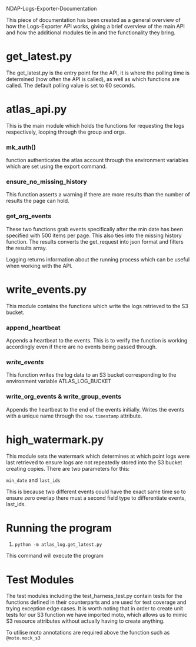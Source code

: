 NDAP-Logs-Exporter-Documentation

This piece of documentation has been created as a general overview of how the Logs-Exporter API works, giving a brief overview of the main API and how the additional modules tie in and the functionality they bring.

# get_latest.py
The get_latest.py is the entry point for the API, it is where the polling time is determined (how often the API is called), as well as which functions are called. The default polling value is set to 60 seconds.

# atlas_api.py
This is the main module which holds the functions for requesting the logs respectively, looping through the group and orgs.

### mk_auth() 

function authenticates the atlas account through the environment variables which are set using the export command. 

### ensure_no_missing_history

This function asserts a warning if there are more results than the number of results the page can hold.

### get_org_events

These two functions grab events specifically after the min date has been specified with 500 items per page. This also ties into the missing history function. The results converts the get_request into json format and filters the results array.

Logging returns information about the running process which can be useful when working with the API.

# write_events.py
This module contains the functions which write the logs retrieved to the S3 bucket.

### append_heartbeat

Appends a heartbeat to the events. This is to verify the function is working accordingly even if there are no events being passed through.

### _write_events_

This function writes the log data to an S3 bucket corresponding to the environment variable ATLAS_LOG_BUCKET

### write_org_events & write_group_events

Appends the heartbeat to the end of the events initially.
Writes the events with a unique name through the  `now.timestamp` attribute.

# high_watermark.py
This module sets the watermark which determines at which point logs were last retrieved to ensure logs are not repeatedly stored into the S3 bucket creating copies. There are two parameters for this:

`min_date`  and  `last_ids`  

This is because two different events could have the exact same time so to ensure zero overlap there must a second field type to differentiate events, last_ids.

# Running the program
1. `python -m atlas_log.get_latest.py`

This command will execute the program 

# Test Modules
The test modules including the test_harness_test.py contain tests for the functions defined in their counterparts and are used for test coverage and trying exception edge cases. It is worth noting that in order to create unit tests for our S3 function we have imported moto, which allows us to mimic S3 resource attributes without actually having to create anything. 

To utilise moto annotations are required above the function such as  `@moto.mock_s3`
